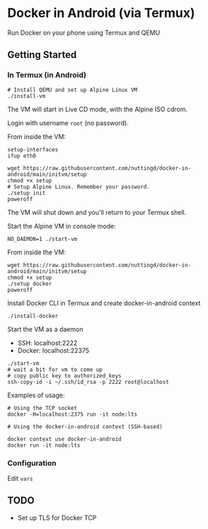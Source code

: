 # Docker in Android (via Termux)

Run Docker on your phone using Termux and QEMU

## Getting Started

### In Termux (in Android)

```shell
# Install QEMU and set up Alpine Linux VM
./install-vm
```

The VM will start in Live CD mode, with the Alpine ISO cdrom.

Login with username `root` (no password).

From inside the VM:

```shell
setup-interfaces
ifup eth0

wget https://raw.githubusercontent.com/nuttingd/docker-in-android/main/initvm/setup
chmod +x setup
# Setup Alpine Linux. Remember your password.
./setup init
poweroff
```

The VM will shut down and you'll return to your Termux shell.

Start the Alpine VM in console mode:

```shell
NO_DAEMON=1 ./start-vm
```

From inside the VM:

```shell
wget https://raw.githubusercontent.com/nuttingd/docker-in-android/main/initvm/setup
chmod +x setup
./setup docker
poweroff
```

Install Docker CLI in Termux and create docker-in-android context

```shell
./install-docker
```

Start the VM as a daemon

- SSH: localhost:2222
- Docker: localhost:22375

```shell
./start-vm
# wait a bit for vm to come up
# copy public key to authorized_keys
ssh-copy-id -i ~/.ssh/id_rsa -p 2222 root@localhost
```

Examples of usage:

```shell
# Using the TCP socket
docker -H=localhost:2375 run -it node:lts

# Using the docker-in-android context (SSH-based)

docker context use docker-in-android
docker run -it node:lts
```

### Configuration

Edit `vars`

## TODO

- Set up TLS for Docker TCP
